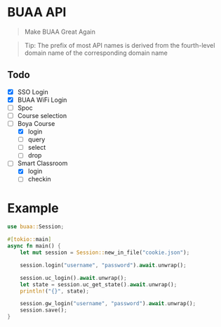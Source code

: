 # BUAA API

> Make BUAA Great Again

> Tip: The prefix of most API names is derived from the fourth-level domain name of the corresponding domain name

## Todo

- [x] SSO Login
- [x] BUAA WiFi Login
- [ ] Spoc
- [ ] Course selection
- [ ] Boya Course
  - [x] login
  - [ ] query
  - [ ] select
  - [ ] drop
- [ ] Smart Classroom
  - [x] login
  - [ ] checkin

# Example

```rust
use buaa::Session;

#[tokio::main]
async fn main() {
    let mut session = Session::new_in_file("cookie.json");

    session.login("username", "password").await.unwrap();

    session.uc_login().await.unwrap();
    let state = session.uc_get_state().await.unwrap();
    println!("{}", state);

    session.gw_login("username", "password").await.unwrap();
    session.save();
}
```